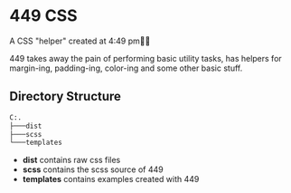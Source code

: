 # 449 CSS

A CSS "helper" created at 4:49 pm🙂🎨

449 takes away the pain of performing basic utility tasks, has helpers for margin-ing, padding-ing, color-ing and some other basic stuff.

## Directory Structure

```bash
C:.
├───dist
├───scss
└───templates
```

- **dist** contains raw css files
- **scss** contains the scss source of 449
- **templates** contains examples created with 449
